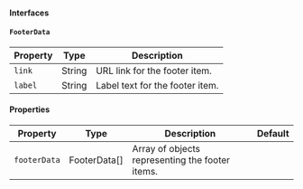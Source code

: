 #### Interfaces

#### `FooterData`

| Property | Type   | Description                     |
| -------- | ------ | ------------------------------- |
| `link`   | String | URL link for the footer item.   |
| `label`  | String | Label text for the footer item. |

#### Properties

| Property     | Type         | Description                                     | Default |
| ------------ | ------------ | ----------------------------------------------- | ------- |
| `footerData` | FooterData[] | Array of objects representing the footer items. |         |
